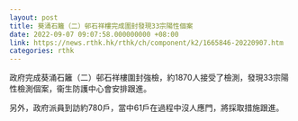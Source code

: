 ```yaml
---
layout: post
title: 葵涌石籬（二）邨石祥樓完成圍封發現33宗陽性個案
date: 2022-09-07 09:07:58.000000000 +08:00
link: https://news.rthk.hk/rthk/ch/component/k2/1665846-20220907.htm
categories: rthk
---
```


政府完成葵涌石籬（二）邨石祥樓圍封強檢，約1870人接受了檢測，發現33宗陽性檢測個案，衞生防護中心會安排跟進。

另外，政府派員到訪約780戶，當中61戶在過程中沒人應門，將採取措施跟進。
